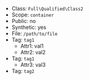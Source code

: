- Class: `Full\Qualified\Class2`
- Scope: `container`
- Public: no
- Synthetic: yes
- File: `/path/to/file`
- Tag: `tag1`
    - Attr1: val1
    - Attr2: val2
- Tag: `tag1`
    - Attr3: val3
- Tag: `tag2`
